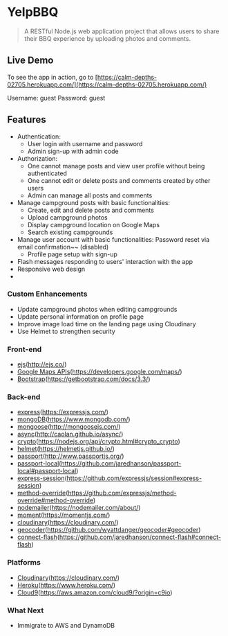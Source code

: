 # YelpBBQ 

> A RESTful Node.js web application project that allows users to share their BBQ experience by uploading photos and comments.

## Live Demo

To see the app in action, go to [https://calm-depths-02705.herokuapp.com/](https://calm-depths-02705.herokuapp.com/)

Username:  guest
Password: guest

## Features
* Authentication:
  * User login with username and password
  * Admin sign-up with admin code
* Authorization:
  * One cannot manage posts and view user profile without being authenticated
  * One cannot edit or delete posts and comments created by other users
  * Admin can manage all posts and comments
* Manage campground posts with basic functionalities:
  * Create, edit and delete posts and comments
  * Upload campground photos
  * Display campground location on Google Maps
  * Search existing campgrounds
* Manage user account with basic functionalities:
Password reset via email confirmation~~ (disabled)
  * Profile page setup with sign-up
* Flash messages responding to users' interaction with the app
* Responsive web design
* 
### Custom Enhancements
* Update campground photos when editing campgrounds
* Update personal information on profile page
* Improve image load time on the landing page using Cloudinary
* Use Helmet to strengthen security

### Front-end

* [ejs](#)(http://ejs.co/)
* [Google Maps APIs](#)(https://developers.google.com/maps/)
* [Bootstrap](#)(https://getbootstrap.com/docs/3.3/)

### Back-end

* [express](#)(https://expressjs.com/)
* [mongoDB](#)(https://www.mongodb.com/)
* [mongoose](#)(http://mongoosejs.com/)
* [async](#)(http://caolan.github.io/async/)
* [crypto](#)(https://nodejs.org/api/crypto.html#crypto_crypto)
* [helmet](#)(https://helmetjs.github.io/)
* [passport](#)(http://www.passportjs.org/)
* [passport-local](#)(https://github.com/jaredhanson/passport-local#passport-local)
* [express-session](#)(https://github.com/expressjs/session#express-session)
* [method-override](#)(https://github.com/expressjs/method-override#method-override)
* [nodemailer](#)(https://nodemailer.com/about/)
* [moment](#)(https://momentjs.com/)
* [cloudinary](#)(https://cloudinary.com/)
* [geocoder](#)(https://github.com/wyattdanger/geocoder#geocoder)
* [connect-flash](#)(https://github.com/jaredhanson/connect-flash#connect-flash)

### Platforms

* [Cloudinary](#)(https://cloudinary.com/)
* [Heroku](#)(https://www.heroku.com/)
* [Cloud9](#)(https://aws.amazon.com/cloud9/?origin=c9io)

### What Next
* Immigrate to AWS and DynamoDB